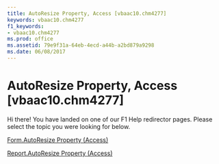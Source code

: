 ```yaml
---
title: AutoResize Property, Access [vbaac10.chm4277]
keywords: vbaac10.chm4277
f1_keywords:
- vbaac10.chm4277
ms.prod: office
ms.assetid: 79e9f31a-64eb-4ecd-a44b-a2bd879a9298
ms.date: 06/08/2017
---
```



# AutoResize Property, Access [vbaac10.chm4277]

Hi there! You have landed on one of our F1 Help redirector pages. Please select the topic you were looking for below.

[Form.AutoResize Property (Access)](http://msdn.microsoft.com/library/5ae98bc8-fa33-7e4b-31c8-ba22aa026a45%28Office.15%29.aspx)

[Report.AutoResize Property (Access)](http://msdn.microsoft.com/library/bf18b1b2-aba6-d4fe-7916-de821c76fbb4%28Office.15%29.aspx)


